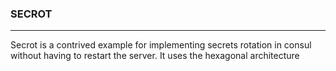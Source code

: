 ### SECROT
___
Secrot is a contrived example for implementing secrets rotation in consul without having to restart the server.
It uses the hexagonal architecture